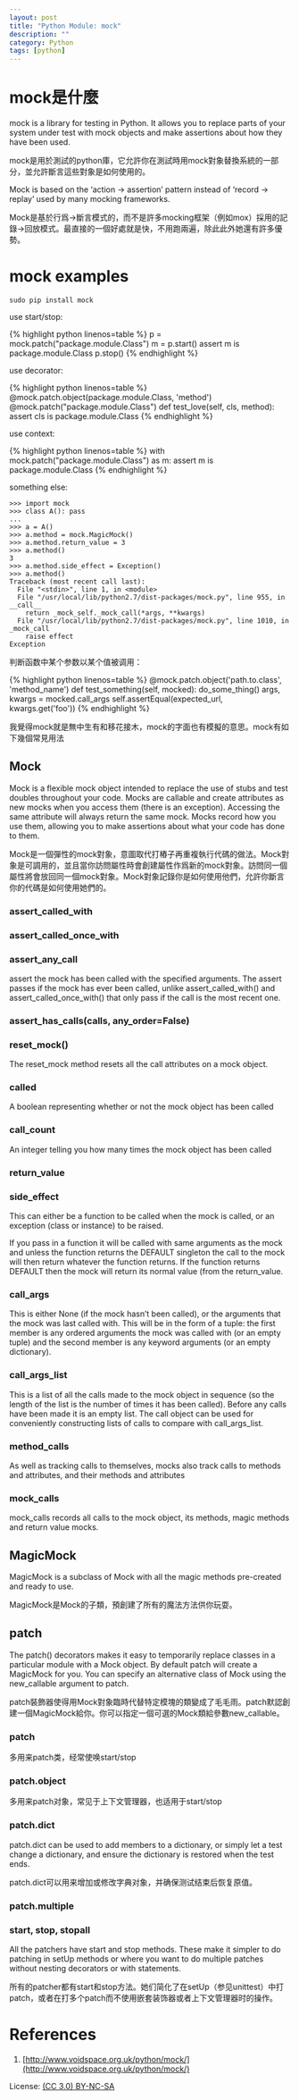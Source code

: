 ```yaml
---
layout: post
title: "Python Module: mock"
description: ""
category: Python
tags: [python]
---
```

# mock是什麼
mock is a library for testing in Python. It allows you to replace parts of your system under test with mock objects and make assertions about how they have been used.

mock是用於測試的python庫，它允許你在測試時用mock對象替換系統的一部分，並允許斷言這些對象是如何使用的。

Mock is based on the ‘action -> assertion’ pattern instead of ‘record -> replay’ used by many mocking frameworks.

Mock是基於行爲->斷言模式的，而不是許多mocking框架（例如mox）採用的記錄->回放模式。最直接的一個好處就是快，不用跑兩遍，除此此外她還有許多優勢。

# mock examples
`sudo pip install mock`

use start/stop:

{% highlight python linenos=table %}
p = mock.patch("package.module.Class")
m = p.start()
assert m is package.module.Class
p.stop()
{% endhighlight %}

use decorator:

{% highlight python linenos=table %}
@mock.patch.object(package.module.Class, 'method')
@mock.patch("package.module.Class")
def test_love(self, cls, method):
    assert cls is package.module.Class
{% endhighlight %}

use context:

{% highlight python linenos=table %}
with mock.patch("package.module.Class") as m:
    assert m is package.module.Class
{% endhighlight %}

something else:

    >>> import mock
    >>> class A(): pass
    ...
    >>> a = A()
    >>> a.method = mock.MagicMock()
    >>> a.method.return_value = 3
    >>> a.method()
    3
    >>> a.method.side_effect = Exception()
    >>> a.method()
    Traceback (most recent call last):
      File "<stdin>", line 1, in <module>
      File "/usr/local/lib/python2.7/dist-packages/mock.py", line 955, in __call__
        return _mock_self._mock_call(*args, **kwargs)
      File "/usr/local/lib/python2.7/dist-packages/mock.py", line 1010, in _mock_call
        raise effect
    Exception

判断函数中某个参数以某个值被调用：

{% highlight python linenos=table %}
@mock.patch.object('path.to.class', 'method_name')
def test_something(self, mocked):
    do_some_thing()
    args, kwargs = mocked.call_args
    self.assertEqual(expected_url, kwargs.get('foo'))
{% endhighlight %}

我覺得mock就是無中生有和移花接木，mock的字面也有模擬的意思。mock有如下幾個常見用法

## Mock

Mock is a flexible mock object intended to replace the use of stubs and test doubles throughout your code. Mocks are callable and create attributes as new mocks when you access them (there is an exception). Accessing the same attribute will always return the same mock. Mocks record how you use them, allowing you to make assertions about what your code has done to them.

Mock是一個彈性的mock對象，意圖取代打樁子再重複執行代碼的做法。Mock對象是可調用的，並且當你訪問屬性時會創建屬性作爲新的mock對象。訪問同一個屬性將會放回同一個mock對象。Mock對象記錄你是如何使用他們，允許你斷言你的代碼是如何使用她們的。

### assert_called_with

### assert_called_once_with

### assert_any_call

assert the mock has been called with the specified arguments. The assert passes if the mock has ever been called, unlike assert_called_with() and assert_called_once_with() that only pass if the call is the most recent one.

### assert_has_calls(calls, any_order=False)

### reset_mock()

The reset_mock method resets all the call attributes on a mock object.

### called

A boolean representing whether or not the mock object has been called

### call_count

An integer telling you how many times the mock object has been called

### return_value

### side_effect

This can either be a function to be called when the mock is called, or an exception (class or instance) to be raised.

If you pass in a function it will be called with same arguments as the mock and unless the function returns the DEFAULT singleton the call to the mock will then return whatever the function returns. If the function returns DEFAULT then the mock will return its normal value (from the return_value.

### call_args

This is either None (if the mock hasn’t been called), or the arguments that the mock was last called with. This will be in the form of a tuple: the first member is any ordered arguments the mock was called with (or an empty tuple) and the second member is any keyword arguments (or an empty dictionary).

### call_args_list

This is a list of all the calls made to the mock object in sequence (so the length of the list is the number of times it has been called). Before any calls have been made it is an empty list. The call object can be used for conveniently constructing lists of calls to compare with call_args_list.

### method_calls

As well as tracking calls to themselves, mocks also track calls to methods and attributes, and their methods and attributes

### mock_calls

mock_calls records all calls to the mock object, its methods, magic methods and return value mocks.

## MagicMock

MagicMock is a subclass of Mock with all the magic methods pre-created and ready to use.

MagicMock是Mock的子類，預創建了所有的魔法方法供你玩耍。

## patch

The patch() decorators makes it easy to temporarily replace classes in a particular module with a Mock object. By default patch will create a MagicMock for you. You can specify an alternative class of Mock using the new_callable argument to patch.

patch裝飾器使得用Mock對象臨時代替特定模塊的類變成了毛毛雨。patch默認創建一個MagicMock給你。你可以指定一個可選的Mock類給參數new_callable。

### patch

多用来patch类，经常使唤start/stop

### patch.object

多用来patch对象，常见于上下文管理器，也适用于start/stop

### patch.dict

patch.dict can be used to add members to a dictionary, or simply let a test change a dictionary, and ensure the dictionary is restored when the test ends.

patch.dict可以用来增加或修改字典对象，并确保测试结束后恢复原值。

### patch.multiple

### start, stop, stopall

All the patchers have start and stop methods. These make it simpler to do patching in setUp methods or where you want to do multiple patches without nesting decorators or with statements.

所有的patcher都有start和stop方法。她们简化了在setUp（参见unittest）中打patch，或者在打多个patch而不使用嵌套装饰器或者上下文管理器时的操作。

# References
1. [http://www.voidspace.org.uk/python/mock/](http://www.voidspace.org.uk/python/mock/)


License: [(CC 3.0) BY-NC-SA](http://creativecommons.org/licenses/by-nc-sa/3.0/)
